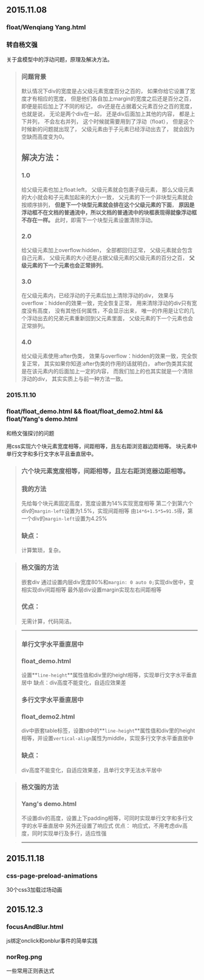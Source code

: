 ## 2015.11.08
### float/Wenqiang Yang.html
### 转自杨文强
关于盒模型中的浮动问题，原理及解决方法。

> ### 问题背景
> 默认情况下div的宽度是占父级元素宽度百分之百的，
> 如果你给它设置了宽度才有相应的宽度，
> 但是他们各自加上margin的宽度之后还是百分之百，
> 即便是前后加上了不同的标记，
> div还是在占据着父元素百分之百的宽度，
> 也就是说，
> 无论是两个div在一起，
> 还是div后面加上其他的内容，
> 都是上下并列，
> 不会左右并列，
> 这个时候就需要用到了浮动（float），
> 但是这个时候新的问题就出现了，
> 父级元素由于子元素已经浮动出去了，
> 就会因为空缺而高度变为0。
> ## 解决方法：
> ### 1.0
> 给父级元素也加上float:left，
> 父级元素就会包裹子级元素，
> 那么父级元素的大小就会和子元素加起来的大小一致，
> 父元素的下一个非块型元素就会按顺序排列，
> **但是下一个块型元素就会排在这个父级元素的下面**，
> **原因是浮动框不在文档的普通流中，所以文档的普通流中的块框表现得就像浮动框不存在一样。**
> 此时，即需下一个块型元素设置清除浮动。
> ### 2.0
> 给父级元素加上overflow:hidden，
> 全部都回归正常，
> 父级元素就会包含自己元素，
> 父级元素的大小还是占据父级元素的父级元素的百分之百，
> **父级元素的下一个元素也会正常排列**。
> ### 3.0
> 在父级元素内，已经浮动的子元素后加上清除浮动的div，
> 效果与overflow：hidden的效果一致，完全恢复正常，
> 用来清除浮动的div只有宽度没有高度，
> 没有其他任何属性，不会显示出来，
> 唯一的作用是让它的几个浮动出去的兄弟元素重新回到父元素里面，
> 父级元素的下一个元素也会正常排列。
> ### 4.0
> 给父级元素使用:after伪类，
> 效果与overflow：hidden的效果一致，完全恢复正常，
> 其实如果你知道:after伪类的作用的话就明白，
> after伪类其实就是在该元素内的后面加上一定的内容，
> 而我们加上的也其实就是一个清除浮动的div，
> 其实实质上与前一种方法一致。

### 2015.11.10
### float/float_demo.html && float/float_demo2.html && float/Yang's demo.html

和杨文强探讨的问题

用css实现六个块元素宽度相等，间距相等，且左右距浏览器边距相等。
块元素中单行文字和多行文字水平且垂直居中。

>### 六个块元素宽度相等，间距相等，且左右距浏览器边距相等。
>### 我的方法
> 先给每个块元素固定高度，宽度设置为14%实现宽度相等
> 第二个到第六个div的`margin-left`设置为1.5%，实现间距相等
> 由`14*6+1.5*5=91.5`得，第一个div的`margin-left`设置为4.25%
>### 缺点：
>计算繁琐，复杂。

>### 杨文强的方法
> 嵌套div
> 通过设置内层div宽度80%和`margin: 0 auto 0;`实现div居中，变相实现div间距相等
> 最外层div设置margin实现左右间距相等
> ### 优点：
> 无需计算，代码简洁。

>---------
>### 单行文字水平垂直居中
>### float_demo.html
> 设置**`line-height`**属性值和div里的height相等，实现单行文字水平垂直居中
> 缺点：div高度不能变化，自适应效果差
> ### 多行文字水平垂直居中
> ### float_demo2.html
> div中嵌套table标签，设置td中的**`line-height`**属性值和div里的height相等，并设置`vertical-align`属性为middle，实现多行文字水平垂直居中
>### 缺点：
> div高度不能变化，自适应效果差，且单行文字无法水平居中

>### 杨文强的方法
>### Yang's demo.html
>不设置div的高度，设置上下padding相等，可同时实现单行文字和多行文字的水平垂直居中
>另外还设置了响应式
>优点：
>响应式，不用考虑div高度，同时实现单行及多行，适应性强

> ----------


## 2015.11.18
### css-page-preload-animations
30个css3加载过场动画

## 2015.12.3
### focusAndBlur.html
js绑定onclick和onblur事件的简单实践

### norReg.png
一些常用正则表达式